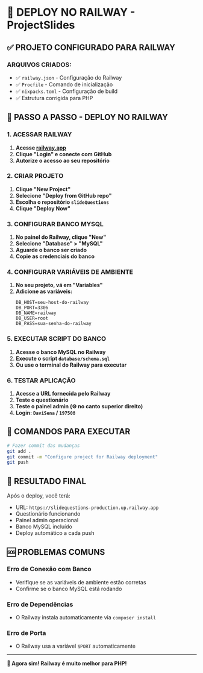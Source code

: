 # 🚀 DEPLOY NO RAILWAY - ProjectSlides

## ✅ PROJETO CONFIGURADO PARA RAILWAY

### ARQUIVOS CRIADOS:
- ✅ `railway.json` - Configuração do Railway
- ✅ `Procfile` - Comando de inicialização
- ✅ `nixpacks.toml` - Configuração de build
- ✅ Estrutura corrigida para PHP

## 🎯 PASSO A PASSO - DEPLOY NO RAILWAY

### 1. ACESSAR RAILWAY
1. **Acesse [railway.app](https://railway.app)**
2. **Clique "Login" e conecte com GitHub**
3. **Autorize o acesso ao seu repositório**

### 2. CRIAR PROJETO
1. **Clique "New Project"**
2. **Selecione "Deploy from GitHub repo"**
3. **Escolha o repositório `slideQuestions`**
4. **Clique "Deploy Now"**

### 3. CONFIGURAR BANCO MYSQL
1. **No painel do Railway, clique "New"**
2. **Selecione "Database" > "MySQL"**
3. **Aguarde o banco ser criado**
4. **Copie as credenciais do banco**

### 4. CONFIGURAR VARIÁVEIS DE AMBIENTE
1. **No seu projeto, vá em "Variables"**
2. **Adicione as variáveis:**
   ```
   DB_HOST=seu-host-do-railway
   DB_PORT=3306
   DB_NAME=railway
   DB_USER=root
   DB_PASS=sua-senha-do-railway
   ```

### 5. EXECUTAR SCRIPT DO BANCO
1. **Acesse o banco MySQL no Railway**
2. **Execute o script `database/schema.sql`**
3. **Ou use o terminal do Railway para executar**

### 6. TESTAR APLICAÇÃO
1. **Acesse a URL fornecida pelo Railway**
2. **Teste o questionário**
3. **Teste o painel admin (⚙️ no canto superior direito)**
4. **Login: `DaviSena` / `197508`**

## 🔧 COMANDOS PARA EXECUTAR

```bash
# Fazer commit das mudanças
git add .
git commit -m "Configure project for Railway deployment"
git push
```

## 📱 RESULTADO FINAL

Após o deploy, você terá:
- URL: `https://slidequestions-production.up.railway.app`
- Questionário funcionando
- Painel admin operacional
- Banco MySQL incluído
- Deploy automático a cada push

## 🆘 PROBLEMAS COMUNS

### Erro de Conexão com Banco
- Verifique se as variáveis de ambiente estão corretas
- Confirme se o banco MySQL está rodando

### Erro de Dependências
- O Railway instala automaticamente via `composer install`

### Erro de Porta
- O Railway usa a variável `$PORT` automaticamente

---

**🎉 Agora sim! Railway é muito melhor para PHP!**
